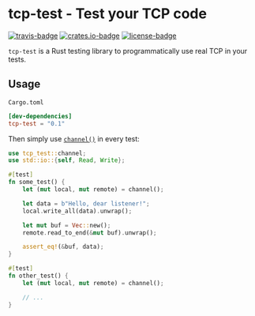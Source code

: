 # tcp-test - Test your TCP code

[![travis-badge]][travis]
[![crates.io-badge]][crates.io]
[![license-badge]][license]

[travis-badge]: https://img.shields.io/travis/com/Draphar/tcp-test.svg?branch=master&style=flat-square
[travis]: https://travis-ci.com/Draphar/tcp-test
[crates.io-badge]: https://img.shields.io/crates/v/tcp-test.svg?style=flat-square
[crates.io]: https://crates.io/crates/tcp-test
[license-badge]: https://img.shields.io/crates/l/tcp-test.svg?style=flat-square
[license]: https://github.com/Draphar/tcp-test/blob/master/LICENSE

`tcp-test` is a Rust testing library to programmatically use real TCP in your tests.

## Usage

`Cargo.toml`

```toml
[dev-dependencies]
tcp-test = "0.1"
```

Then simply use [`channel()`] in every test:

```rust
use tcp_test::channel;
use std::io::{self, Read, Write};

#[test]
fn some_test() {
    let (mut local, mut remote) = channel();

    let data = b"Hello, dear listener!";
    local.write_all(data).unwrap();

    let mut buf = Vec::new();
    remote.read_to_end(&mut buf).unwrap();

    assert_eq!(&buf, data);
}

#[test]
fn other_test() {
    let (mut local, mut remote) = channel();

    // ...
}
```

[`channel()`]: https://docs.rs/tcp-test/0.1.0/tcp_test/fn.channel.html